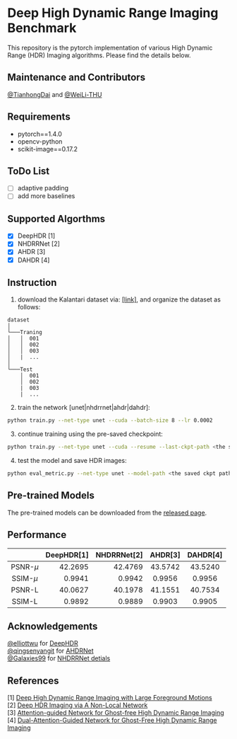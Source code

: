 # Deep High Dynamic Range Imaging Benchmark
This repository is the pytorch implementation of various High Dynamic Range (HDR) Imaging algorithms. Please find the details below.

## Maintenance and Contributors
[@TianhongDai](https://github.com/TianhongDai) and [@WeiLi-THU](https://github.com/WeiLi-THU)

## Requirements
- pytorch==1.4.0
- opencv-python
- scikit-image==0.17.2

## ToDo List
- [ ] adaptive padding
- [ ] add more baselines

## Supported Algorthms
- [x] DeepHDR [1]
- [x] NHDRRNet [2]
- [x] AHDR [3]
- [x] DAHDR [4]

## Instruction
1. download the Kalantari dataset via: [[link]](https://cseweb.ucsd.edu/~viscomp/projects/SIG17HDR/), and organize the dataset as follows:
```
dataset
│
└───Traning
│   │  001
│   │  002
│   │  003
│   |  ...
│   
└───Test
    │  001
    │  002
    |  003
    |  ...   
```
2. train the network [unet|nhdrrnet|ahdr|dahdr]:
```bash
python train.py --net-type unet --cuda --batch-size 8 --lr 0.0002
```
3. continue training using the pre-saved checkpoint:
```bash
python train.py --net-type unet --cuda --resume --last-ckpt-path <the saved ckpt path> 
```
4. test the model and save HDR images:
```bash
python eval_metric.py --net-type unet --model-path <the saved ckpt path> --cuda --save-image
```

## Pre-trained Models
The pre-trained models can be downloaded from the [released page](https://github.com/TianhongDai/deep-hdr-baselines/releases/tag/v1.0.0).

## Performance
|            | DeepHDR[1] | NHDRRNet[2] | AHDR[3] | DAHDR[4] |
|:------------:|------------:|-------------:|:-------:|:----------:|
| PSNR-$\mu$ |   42.2695        |    42.4769    |   43.5742    |   43.5240     |
| SSIM-$\mu$ |   0.9941         |    0.9942     |   0.9956     |   0.9956      |
| PSNR-L     |   40.0627        |    40.1978    |   41.1551    |   40.7534     |
| SSIM-L     |   0.9892         |    0.9889     |   0.9903     |   0.9905      |

## Acknowledgements
[@elliottwu](https://github.com/elliottwu) for [DeepHDR](https://github.com/elliottwu/DeepHDR)   
[@qingsenyangit](https://github.com/qingsenyangit) for [AHDRNet](https://github.com/qingsenyangit/AHDRNet)   
[@Galaxies99](https://github.com/Galaxies99) for [NHDRRNet detials](https://github.com/Galaxies99/NHDRRNet-pytorch)

## References
[1] [Deep High Dynamic Range Imaging with Large Foreground Motions](https://arxiv.org/abs/1711.08937)  
[2] [Deep HDR Imaging via A Non-Local Network](https://ieeexplore.ieee.org/document/8989959)   
[3] [Attention-guided Network for Ghost-free High Dynamic Range Imaging](https://openaccess.thecvf.com/content_CVPR_2019/papers/Yan_Attention-Guided_Network_for_Ghost-Free_High_Dynamic_Range_Imaging_CVPR_2019_paper.pdf)  
[4] [Dual-Attention-Guided Network for Ghost-Free High Dynamic Range Imaging](https://link.springer.com/article/10.1007/s11263-021-01535-y)